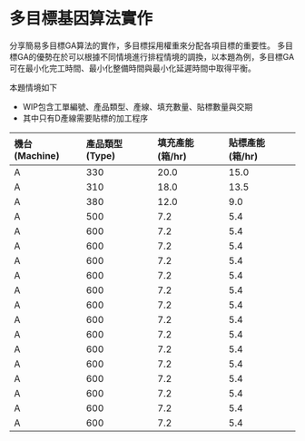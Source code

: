 # 多目標基因算法實作

分享簡易多目標GA算法的實作，多目標採用權重來分配各項目標的重要性。
多目標GA的優勢在於可以根據不同情境進行排程情境的調換，以本題為例，多目標GA可在最小化完工時間、最小化整備時間與最小化延遲時間中取得平衡。

本題情境如下
*  WIP包含工單編號、產品類型、產線、填充數量、貼標數量與交期
*  其中只有D產線需要貼標的加工程序

| 機台 (Machine) | 產品類型 (Type) | 填充產能 (箱/hr) | 貼標產能 (箱/hr) |
| :------------- | :-------------- | :---------------- | :---------------- |
| A              | 330             | 20.0              | 15.0              |
| A              | 310             | 18.0              | 13.5              |
| A              | 380             | 12.0              | 9.0               |
| A              | 500             | 7.2               | 5.4               |
| A              | 600             | 7.2               | 5.4               |
| A              | 600             | 7.2               | 5.4               |
| A              | 600             | 7.2               | 5.4               |
| A              | 600             | 7.2               | 5.4               |
| A              | 600             | 7.2               | 5.4               |
| A              | 600             | 7.2               | 5.4               |
| A              | 600             | 7.2               | 5.4               |
| A              | 600             | 7.2               | 5.4               |
| A              | 600             | 7.2               | 5.4               |
| A              | 600             | 7.2               | 5.4               |
| A              | 600             | 7.2               | 5.4               |
| A              | 600             | 7.2               | 5.4               |
| A              | 600             | 7.2               | 5.4               |
| A              | 600             | 7.2               | 5.4               |
